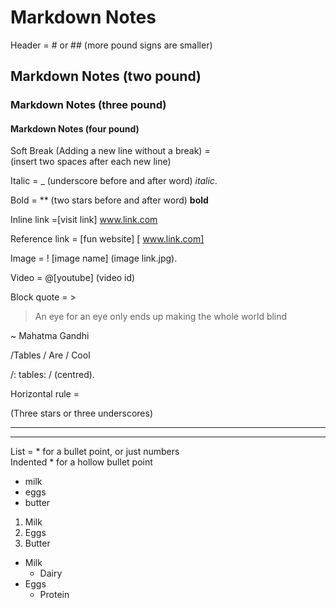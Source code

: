 # Markdown Notes

Header = # or ## (more pound signs are smaller)
## Markdown Notes (two pound)
### Markdown Notes (three pound)
#### Markdown Notes (four pound)
Soft Break (Adding a new line without a break) =  
(insert two spaces after each new line)

Italic = _ (underscore before and after word) 
_italic_. 

Bold = ** (two stars before and after word) **bold**

Inline link =[visit link] www.link.com

Reference link = [fun website] [ www.link.com]

Image = ! [image name] (image link.jpg). 

Video = @[youtube] (video id)

Block quote = >

> An eye for an eye only ends up making the whole world blind

~ Mahatma Gandhi

/Tables / Are / Cool

/: tables: / (centred). 

Horizontal rule =

(Three stars or three underscores)

***

___
List = * for a bullet point, or just numbers  
Indented * for a hollow bullet point
* milk
* eggs
* butter

1. Milk
2. Eggs
3. Butter

* Milk
	* Dairy
* Eggs
	* Protein
